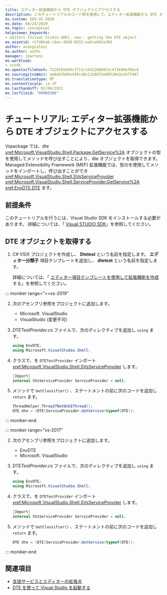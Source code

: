 ```yaml
---
title: エディター拡張機能から DTE オブジェクトにアクセスする
description: このチュートリアルのコード例を使用して、エディター拡張機能から DTE オブジェクトにアクセスする方法について説明します。
ms.custom: SEO-VS-2020
ms.date: 04/24/2019
ms.topic: conceptual
helpviewer_keywords:
- editors [Visual Studio SDK], new - getting the DTE object
ms.assetid: c1f40bab-c6ec-45b0-8333-ea5ceb02a39d
author: acangialosi
ms.author: anthc
manager: jmartens
ms.workload:
- vssdk
ms.openlocfilehash: 7228165d49c7f11c15d12086933c473699ef6bc8
ms.sourcegitcommit: ae6d47b09a439cd0e13180f5e89510e3e347fd47
ms.translationtype: MT
ms.contentlocale: ja-JP
ms.lasthandoff: 02/08/2021
ms.locfileid: "99905586"
---
```

# <a name="walkthrough-access-the-dte-object-from-an-editor-extension"></a>チュートリアル: エディター拡張機能から DTE オブジェクトにアクセスする

Vspackage では、dte <xref:Microsoft.VisualStudio.Shell.Package.GetService%2A> オブジェクトの型を使用してメソッドを呼び出すことにより、dte オブジェクトを取得できます。 Managed Extensibility Framework (MEF) 拡張機能では、型のを使用してメソッドをインポートし、呼び出すことができ <xref:Microsoft.VisualStudio.Shell.SVsServiceProvider> <xref:Microsoft.VisualStudio.Shell.ServiceProvider.GetService%2A> <xref:EnvDTE.DTE> ます。

## <a name="prerequisites"></a>前提条件

このチュートリアルを行うには、Visual Studio SDK をインストールする必要があります。 詳細については、「 [Visual STUDIO SDK](../extensibility/visual-studio-sdk.md)」を参照してください。

## <a name="get-the-dte-object"></a>DTE オブジェクトを取得する

1. C# VSIX プロジェクトを作成し、 **Dtetest** という名前を指定します。 **エディター分類子** 項目テンプレートを追加し、 **dtetest** という名前を指定します。

   詳細については、「 [エディター項目テンプレートを使用して拡張機能を作成](../extensibility/creating-an-extension-with-an-editor-item-template.md)する」を参照してください。

::: moniker range=">=vs-2019"

2. 次のアセンブリ参照をプロジェクトに追加します。

    - Microsoft. VisualStudio
    - VisualStudio (変更不可)

3. *DTETestProvider.cs* ファイルで、次のディレクティブを追加し `using` ます。

    ```csharp
    using EnvDTE;
    using Microsoft.VisualStudio.Shell;
    ```

4. クラスで、を `DTETestProvider` インポート <xref:Microsoft.VisualStudio.Shell.SVsServiceProvider> します。

    ```csharp
    [Import]
    internal SVsServiceProvider ServiceProvider = null;
    ```

5. メソッドで `GetClassifier()` 、ステートメントの前に次のコードを追加し `return` ます。

    ```csharp
   ThreadHelper.ThrowIfNotOnUIThread();
   DTE dte = (DTE)ServiceProvider.GetService(typeof(DTE));
   ```

::: moniker-end

::: moniker range="vs-2017"

2. 次のアセンブリ参照をプロジェクトに追加します。

   - EnvDTE
   - Microsoft. VisualStudio

3. *DTETestProvider.cs* ファイルで、次のディレクティブを追加し `using` ます。

    ```csharp
    using EnvDTE;
    using Microsoft.VisualStudio.Shell;
    ```

4. クラスで、を `DTETestProvider` インポート <xref:Microsoft.VisualStudio.Shell.SVsServiceProvider> します。

    ```csharp
    [Import]
    internal SVsServiceProvider ServiceProvider = null;
    ```

5. メソッドで `GetClassifier()` 、ステートメントの前に次のコードを追加し `return` ます。

    ```csharp
   DTE dte = (DTE)ServiceProvider.GetService(typeof(DTE));
   ```

::: moniker-end

## <a name="see-also"></a>関連項目

- [言語サービスとエディターの拡張点](../extensibility/language-service-and-editor-extension-points.md)
- [DTE を使って Visual Studio を起動する](launch-visual-studio-dte.md)
